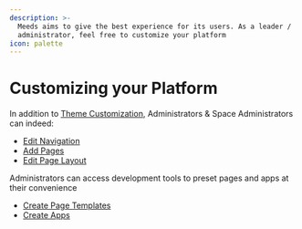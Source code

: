 ```yaml
---
description: >-
  Meeds aims to give the best experience for its users. As a leader /
  administrator, feel free to customize your platform
icon: palette
---
```


# Customizing your Platform

In addition to [Theme Customization](../set-up-your-hub/customizing-the-theme.md), Administrators & Space Administrators can indeed:

* [Edit Navigation](edit-navigation.md)
* [Add Pages](add-a-page.md)
* [Edit Page Layout](edit-page-layout.md)

Administrators can access development tools to preset pages and apps at their convenience

* [Create Page Templates](create-page-templates.md)
* [Create Apps](create-apps.md)
